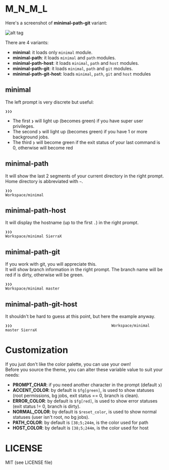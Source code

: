 M_N_M_L
=======
Here's a screenshot of **minimal-path-git** variant:

![alt tag](https://raw.github.com/S1cK94/minimal/master/screen.gif)

There are 4 variants:

* **minimal**: it loads only `minimal` module.
* **minimal-path**: it loads `minimal` and `path` modules.
* **minimal-path-host**: it loads `minimal`, `path` and `host` modules.
* **minimal-path-git**: it loads `minimal`, `path` and `git` modules.
* **minimal-path-git-host**: loads `minimal`, `path`, `git` and `host` modules

minimal
-----------------
The left prompt is very discrete but useful:
```
❯❯❯
```
* The first `❯` will light up (becomes green) if you have super user privileges.
* The second `❯` will light up (becomes green) if you have 1 or more background jobs.
* The third `❯` will become green if the exit status of your last command is 0,
otherwise will become red

minimal-path
----------------------
It will show the last 2 segments of your current directory in the right
prompt.  
Home directory is abbreviated with `~`.
```
❯❯❯                                                           Workspace/minimal
```

minimal-path-host
---------------------------
It will display the hostname (up to the first `.`) in the right prompt.
```
❯❯❯                                                   Workspace/minimal SierraX
```

minimal-path-git
--------------------------
If you work with git, you will appreciate this.  
It will show branch information in the right prompt.
The branch name will be red if is dirty, otherwise will be green.

```
❯❯❯                                                    Workspace/minimal master
```

minimal-path-git-host
-------------------------------
It shouldn't be hard to guess at this point, but here the example anyway.
```
❯❯❯                                            Workspace/minimal master SierraX
```

Customization
=============
If you just don't like the color palette, you can use your own!  
Before you source the theme, you can alter these variable value to suit your
needs:
* **PROMPT_CHAR**: if you need another character in the prompt (default `❯`)
* **ACCENT_COLOR**: by default is `$fg[green]`, is used to show statuses (root
permissions, bg jobs, exit status == 0, branch is clean).
* **ERROR_COLOR**: by default is `$fg[red]`, is used to show error statuses
(exit status != 0, branch is dirty).
* **NORMAL_COLOR**: by default is `$reset_color`, is used to show normal
statuses (user isn't root, no bg jobs).
* **PATH_COLOR**: by default is `[38;5;244m`, is the color used for path
* **HOST_COLOR**: by default is `[38;5;244m`, is the color used for host

LICENSE
=======

MIT (see LICENSE file)
